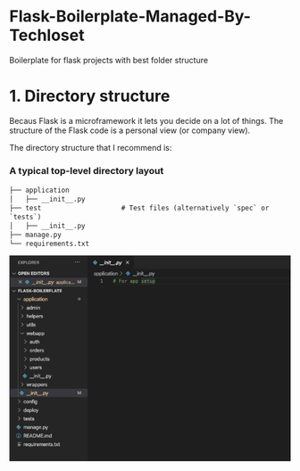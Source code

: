 # Flask-Boilerplate-Managed-By-Techloset

Boilerplate for flask projects with best folder structure

# 1. Directory structure

Becaus Flask is a microframework it lets you decide on a lot of things. The structure of the Flask code is a personal view (or company view).

The directory structure that I recommend is:

### A typical top-level directory layout

    ├── application
    │   ├── __init__.py 
    ├── test                    # Test files (alternatively `spec` or `tests`)
    │   ├── __init__.py
    ├── manage.py             
    └── requirements.txt

![Screenshot](structure.png)
